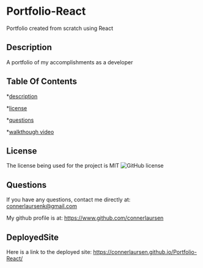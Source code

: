 # Portfolio-React
Portfolio created from scratch using React

## Description 

A portfolio of my accomplishments as a developer

    
## Table Of Contents 

*[description](#description) 

*[license](#license) 

*[questions](#questions) 

*[walkthough video](#deployedSite) 

    
## License 

The license being used for the project is MIT ![GitHub license](https://img.shields.io/badge/license-MIT-blue.svg) 

    

## Questions 

If you have any questions, contact me directly at: connerlaursenk@gmail.com 

My github profile is at: https://www.github.com/connerlaursen 


## DeployedSite
    
Here is a link to the deployed site: https://connerlaursen.github.io/Portfolio-React/
    